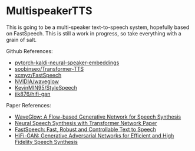 # MultispeakerTTS

This is going to be a multi-speaker text-to-speech system, hopefully based on FastSpeech.  This is still a work in progress, so take everything with a grain of salt.

Github References:

- [pytorch-kaldi-neural-speaker-embeddings](https://github.com/jefflai108/pytorch-kaldi-neural-speaker-embeddings)
- [soobinseo/Transformer-TTS](https://github.com/soobinseo/Transformer-TTS)
- [xcmyz/FastSpeech](https://github.com/xcmyz/FastSpeech)
- [NVIDIA/waveglow](https://github.com/NVIDIA/waveglow)
- [KevinMIN95/StyleSpeech](https://github.com/KevinMIN95/StyleSpeech)
- [jik876/hifi-gan](https://github.com/jik876/hifi-gan)

Paper References:

- [WaveGlow: A Flow-based Generative Network for Speech Synthesis](https://arxiv.org/abs/1811.00002)
- [Neural Speech Synthesis with Transformer Network Paper](https://arxiv.org/abs/1809.08895)
- [FastSpeech: Fast, Robust and Controllable Text to Speech](https://arxiv.org/abs/1905.09263)
- [HiFi-GAN: Generative Adversarial Networks for Efficient and High Fidelity Speech Synthesis](https://arxiv.org/abs/2010.05646)

